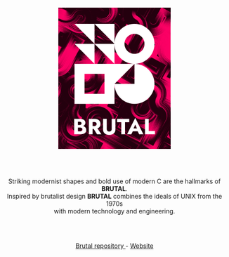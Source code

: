 <br/>
<br/>
<br/>

<p align="center">
  <img width="256" src="./profile/logo.png">
</p>

<br/>
<br/>

<p align="center">
  Striking modernist shapes and bold use of modern C are the hallmarks of <b>BRUTAL</b>.<br>
  Inspired by brutalist design <b>BRUTAL</b> combines the ideals of UNIX from the 1970s<br> with modern technology and engineering.
</p>

<br/>
<br/>

<p align="center">
    <a href="https://github.com/brutal-org/brutal/">
        Brutal repository
    </a>
    - 
    <a href="https://brutal-org.netlify.app/">
        Website 
    </a>
</p>

<br/>
<br/>
<br/>
